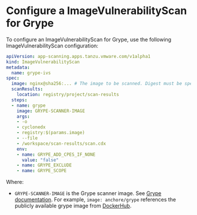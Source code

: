 # Configure a ImageVulnerabilityScan for Grype

To configure an ImageVulnerabilityScan for Grype, use the following ImageVulnerabilityScan configuration:

```yaml
apiVersion: app-scanning.apps.tanzu.vmware.com/v1alpha1
kind: ImageVulnerabilityScan
metadata:
  name: grype-ivs
spec:
  image: nginx@sha256:... # The image to be scanned. Digest must be specified.
  scanResults:
    location: registry/project/scan-results
  steps:
  - name: grype
    image: GRYPE-SCANNER-IMAGE
    args:
    - -o
    - cyclonedx
    - registry:$(params.image)
    - --file
    - /workspace/scan-results/scan.cdx
    env:
    - name: GRYPE_ADD_CPES_IF_NONE
      value: "false"
    - name: GRYPE_EXCLUDE
    - name: GRYPE_SCOPE
```

Where:

- `GRYPE-SCANNER-IMAGE` is the Grype scanner image. See [Grype documentation](https://github.com/anchore/grype#getting-started). For example, `image: anchore/grype` references the publicly available grype image from [DockerHub](https://hub.docker.com/r/anchore/grype/tags).
